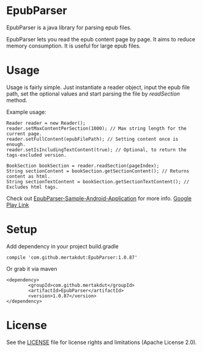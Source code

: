 # EpubParser

EpubParser is a java library for parsing epub files.

EpubParser lets you read the epub content page by page. It aims to reduce memory consumption. It is useful for large epub files.

# Usage
Usage is fairly simple. Just instantiate a reader object, input the epub file path, set the optional values and start parsing the file by <i>readSection</i> method.

Example usage:

	Reader reader = new Reader();
	reader.setMaxContentPerSection(1000); // Max string length for the current page.
	reader.setFullContent(epubFilePath); // Setting content once is enough.
	reader.setIsIncludingTextContent(true); // Optional, to return the tags-excluded version.

	BookSection bookSection = reader.readSection(pageIndex);
	String sectionContent = bookSection.getSectionContent(); // Returns content as html.
	String sectionTextContent = bookSection.getSectionTextContent(); // Excludes html tags.

Check out <a href="https://github.com/mertakdut/EpubParser-Sample-Android-Application">EpubParser-Sample-Android-Application</a> for more info.
<a href="https://play.google.com/store/apps/details?id=com.github.epubparsersampleandroidapplication"> Google Play Link</a>

# Setup

Add dependency in your project build.gradle

	compile 'com.github.mertakdut:EpubParser:1.0.87'

Or grab it via maven

	<dependency>
    		<groupId>com.github.mertakdut</groupId>
    		<artifactId>EpubParser</artifactId>
    		<version>1.0.87</version>
	</dependency>

# License
See the <a href="https://github.com/mertakdut/EpubParser/blob/master/LICENSE.txt">LICENSE</a> file for license rights and limitations (Apache License 2.0).
